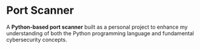 # Port Scanner

A **Python-based port scanner** built as a personal project to enhance my understanding of both the Python programming language and fundamental cybersecurity concepts.
